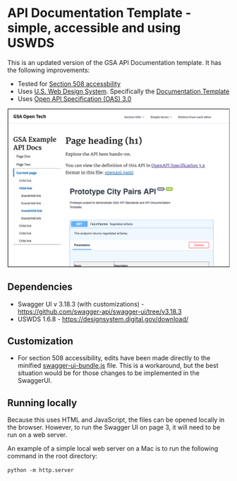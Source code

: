 # API Documentation Template - simple, accessible and using USWDS

This is an updated version of the GSA API Documentation template. It has the following improvements:
- Tested for [Section 508 accessbility](https://section508.gov/)
- Uses [U.S. Web Design System](https://designsystem.digital.gov/). Specifically the [Documentation Template](https://designsystem.digital.gov/page-templates/#documentation-page)
- Uses [Open API Specification (OAS) 3.0](https://github.com/OAI/OpenAPI-Specification)


![alt text](screenshot_of_doco_template.png "Screenshot of API documentation template with Prototype City Pairs API")


## Dependencies
- Swagger UI v 3.18.3 (with customizations) - https://github.com/swagger-api/swagger-ui/tree/v3.18.3
- USWDS 1.6.8 - https://designsystem.digital.gov/download/

## Customization
- For section 508 accessibility, edits have been made directly to the minified [swagger-ui-bundle.js](swagger-ui-bundle.js) file. This is a workaround, but the best situation would be for those changes to be implemented in the SwaggerUI.

## Running locally  

Because this uses HTML and JavaScript, the files can be opened locally in the browser. However, to run the Swagger UI on page 3, it will need to be run on a web server.

An example of a simple local web server on a Mac is to run the following command in the root directory:

`python -m http.server`
